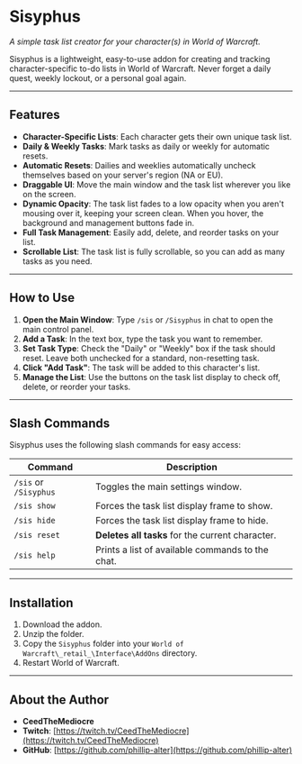 # Sisyphus
*A simple task list creator for your character(s) in World of Warcraft.*

Sisyphus is a lightweight, easy-to-use addon for creating and tracking character-specific to-do lists in World of Warcraft. Never forget a daily quest, weekly lockout, or a personal goal again.

---

## Features
* **Character-Specific Lists**: Each character gets their own unique task list.
* **Daily & Weekly Tasks**: Mark tasks as daily or weekly for automatic resets.
* **Automatic Resets**: Dailies and weeklies automatically uncheck themselves based on your server's region (NA or EU).
* **Draggable UI**: Move the main window and the task list wherever you like on the screen.
* **Dynamic Opacity**: The task list fades to a low opacity when you aren't mousing over it, keeping your screen clean. When you hover, the background and management buttons fade in.
* **Full Task Management**: Easily add, delete, and reorder tasks on your list.
* **Scrollable List**: The task list is fully scrollable, so you can add as many tasks as you need.

---

## How to Use
1.  **Open the Main Window**: Type `/sis` or `/Sisyphus` in chat to open the main control panel.
2.  **Add a Task**: In the text box, type the task you want to remember.
3.  **Set Task Type**: Check the "Daily" or "Weekly" box if the task should reset. Leave both unchecked for a standard, non-resetting task.
4.  **Click "Add Task"**: The task will be added to this character's list.
5.  **Manage the List**: Use the buttons on the task list display to check off, delete, or reorder your tasks.

---

## Slash Commands

Sisyphus uses the following slash commands for easy access:

| Command        | Description                                       |
| -------------- | ------------------------------------------------- |
| `/sis` or `/Sisyphus` | Toggles the main settings window.                 |
| `/sis show`    | Forces the task list display frame to show.       |
| `/sis hide`    | Forces the task list display frame to hide.       |
| `/sis reset`   | **Deletes all tasks** for the current character.  |
| `/sis help`    | Prints a list of available commands to the chat.  |

---

## Installation
1.  Download the addon.
2.  Unzip the folder.
3.  Copy the `Sisyphus` folder into your `World of Warcraft\_retail_\Interface\AddOns` directory.
4.  Restart World of Warcraft.

---

## About the Author
* **CeedTheMediocre**
* **Twitch**: [https://twitch.tv/CeedTheMediocre](https://twitch.tv/CeedTheMediocre)
* **GitHub**: [https://github.com/phillip-alter](https://github.com/phillip-alter)
